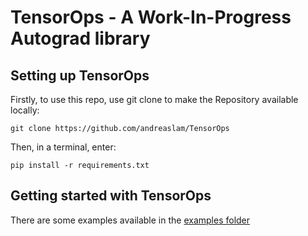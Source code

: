 # TensorOps - A Work-In-Progress Autograd library

## Setting up TensorOps

Firstly, to use this repo, use git clone to make the Repository available locally:

```
git clone https://github.com/andreaslam/TensorOps
```

Then, in a terminal, enter:

```
pip install -r requirements.txt
```

## Getting started with TensorOps

There are some examples available in the [examples folder](https://github.com/andreaslam/TensorOps/tree/main/examples)
